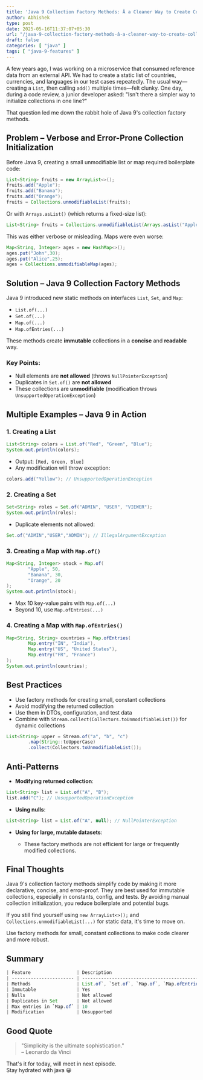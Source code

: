 ```yaml
---
title: 'Java 9 Collection Factory Methods: Â a Cleaner Way to Create Collections'
author: Abhishek
type: post
date: 2025-05-16T11:37:07+05:30
url: "/java-9-collection-factory-methods-â-a-cleaner-way-to-create-collections/"
draft: false
categories: [ "java" ]
tags: [ "java-9-features" ]
---
```


A few years ago, I was working on a microservice that consumed reference data from an external API. We had to create a
static list of countries, currencies, and languages in our test cases repeatedly. The usual way—creating a `List`, then
calling `add()` multiple times—felt clunky. One day, during a code review, a junior developer asked: "Isn't there a
simpler way to initialize collections in one line?"

That question led me down the rabbit hole of Java 9's collection factory methods.

## Problem – Verbose and Error-Prone Collection Initialization

Before Java 9, creating a small unmodifiable list or map required boilerplate code:

```java
List<String> fruits = new ArrayList<>();
fruits.add("Apple");
fruits.add("Banana");
fruits.add("Orange");
fruits = Collections.unmodifiableList(fruits);
```

Or with `Arrays.asList()` (which returns a fixed-size list):

```java
List<String> fruits = Collections.unmodifiableList(Arrays.asList("Apple", "Banana", "Orange"));
```

This was either verbose or misleading. Maps were even worse:

```java
Map<String, Integer> ages = new HashMap<>();
ages.put("John",30);
ages.put("Alice",25);
ages = Collections.unmodifiableMap(ages);
```

## Solution – Java 9 Collection Factory Methods

Java 9 introduced new static methods on interfaces `List`, `Set`, and `Map`:

* `List.of(...)`
* `Set.of(...)`
* `Map.of(...)`
* `Map.ofEntries(...)`

These methods create **immutable** collections in a **concise** and **readable** way.

### Key Points:

* Null elements are **not allowed** (throws `NullPointerException`)
* Duplicates in `Set.of()` are **not allowed**
* These collections are **unmodifiable** (modification throws `UnsupportedOperationException`)

## Multiple Examples – Java 9 in Action

### 1. Creating a List

```java
List<String> colors = List.of("Red", "Green", "Blue");
System.out.println(colors);
```

* Output: `[Red, Green, Blue]`
* Any modification will throw exception:

```java
colors.add("Yellow"); // UnsupportedOperationException
```

### 2. Creating a Set

```java
Set<String> roles = Set.of("ADMIN", "USER", "VIEWER");
System.out.println(roles);
```

* Duplicate elements not allowed:

```java
Set.of("ADMIN","USER","ADMIN"); // IllegalArgumentException
```

### 3. Creating a Map with `Map.of()`

```java
Map<String, Integer> stock = Map.of(
        "Apple", 50,
        "Banana", 30,
        "Orange", 20
);
System.out.println(stock);
```

* Max 10 key-value pairs with `Map.of(...)`
* Beyond 10, use `Map.ofEntries(...)`

### 4. Creating a Map with `Map.ofEntries()`

```java
Map<String, String> countries = Map.ofEntries(
        Map.entry("IN", "India"),
        Map.entry("US", "United States"),
        Map.entry("FR", "France")
);
System.out.println(countries);
```

## Best Practices

* Use factory methods for creating small, constant collections
* Avoid modifying the returned collection
* Use them in DTOs, configuration, and test data
* Combine with `Stream.collect(Collectors.toUnmodifiableList())` for dynamic collections

```java
List<String> upper = Stream.of("a", "b", "c")
        .map(String::toUpperCase)
        .collect(Collectors.toUnmodifiableList());
```

## Anti-Patterns

* **Modifying returned collection**:

```java
List<String> list = List.of("A", "B");
list.add("C"); // UnsupportedOperationException
```

* **Using nulls**:

```java
List<String> list = List.of("A", null); // NullPointerException
```

* **Using for large, mutable datasets**:

    * These factory methods are not efficient for large or frequently modified collections.

## Final Thoughts

Java 9's collection factory methods simplify code by making it more declarative, concise, and error-proof. They are best
used for immutable collections, especially in constants, config, and tests. By avoiding manual collection
initialization, you reduce boilerplate and potential bugs.

If you still find yourself using `new ArrayList<>();` and `Collections.unmodifiableList(...)` for static data, it's time
to move on.

Use factory methods for small, constant collections to make code clearer and more robust.

## Summary
```java
| Feature                 | Description                                    |
| ----------------------- | ---------------------------------------------- |
| Methods                 | List.of`, `Set.of`, `Map.of`, `Map.ofEntries` |
| Immutable               | Yes                                            |
| Nulls                   | Not allowed                                    |
| Duplicates in Set       | Not allowed                                    |
| Max entries in `Map.of` | 10                                             |
| Modification            | Unsupported                                    |
```

## Good Quote

> "Simplicity is the ultimate sophistication."   
> – Leonardo da Vinci

That's it for today, will meet in next episode.  
Stay hydrated with java :grinning: